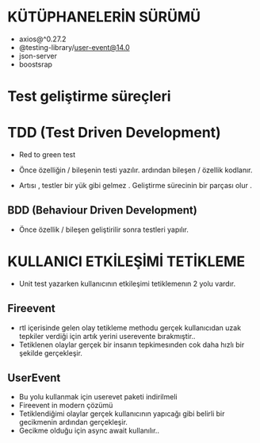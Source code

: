 

# KÜTÜPHANELERİN SÜRÜMÜ

- axios@^0.27.2
- @testing-library/user-event@14.0
- json-server
- boostsrap
# Test geliştirme süreçleri 

 # TDD  (Test Driven Development)


 - Red to green test 
 - Önce özelliğin / bileşenin testi yazılır. ardından bileşen  / özellik kodlanır.

 - Artısı , testler bir yük gibi gelmez . Geliştirme sürecinin bir parçası olur .

 ## BDD (Behaviour Driven Development)


 - Önce özellik / bileşen geliştirilir sonra testleri yapılır.


 # KULLANICI ETKİLEŞİMİ TETİKLEME


 - Unit test yazarken kullanıcının etkileşimi tetiklemenın 2 yolu vardır.


  ## Fireevent

  -  rtl içerisinde gelen olay tetikleme methodu gerçek kullanıcıdan uzak tepkiler verdiği için artık yerini userevente bırakmıştir..
 - Tetiklenen olaylar gerçek bir insanın tepkimesınden cok daha hızlı bir şekilde gerçekleşir.

## UserEvent

- Bu yolu kullanmak için userevet paketi indirilmeli
- Fireevent in modern çözümü 
- Tetiklendiğimi olaylar gerçek kullanıcının yapıcağı gibi belirli bir gecikmenin ardından gerçekleşir.
- Gecikme olduğu için async await kullanılır..

